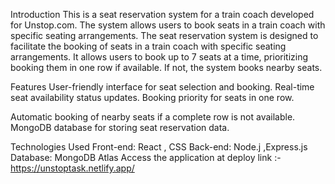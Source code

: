 Introduction
This is a seat reservation system for a train coach developed for Unstop.com. The system allows users to book seats in a train coach with specific seating arrangements. The seat reservation system is designed to facilitate the booking of seats in a train coach with specific seating arrangements. It allows users to book up to 7 seats at a time, prioritizing booking them in one row if available. If not, the system books nearby seats.

Features
User-friendly interface for seat selection and booking.
Real-time seat availability status updates.
Booking priority for seats in one row.

Automatic booking of nearby seats if a complete row is not available.
MongoDB database for storing seat reservation data.

Technologies Used
Front-end: React , CSS
Back-end: Node.j ,Express.js
Database: MongoDB Atlas
Access the application at deploy link :- https://unstoptask.netlify.app/
